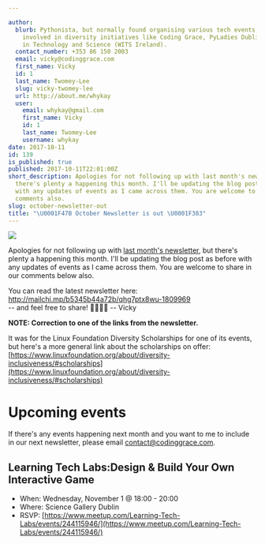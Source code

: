 ```yaml
---

author:
  blurb: Pythonista, but normally found organising various tech events, and now heavily
    involved in diversity initiatives like Coding Grace, PyLadies Dublin, and Women
    in Technology and Science (WITS Ireland).
  contact_number: +353 86 150 2003
  email: vicky@codinggrace.com
  first_name: Vicky
  id: 1
  last_name: Twomey-Lee
  slug: vicky-twomey-lee
  url: http://about.me/whykay
  user:
    email: whykay@gmail.com
    first_name: Vicky
    id: 1
    last_name: Twomey-Lee
    username: whykay
date: 2017-10-11
id: 139
is_published: true
published: 2017-10-11T22:01:00Z
short_description: Apologies for not following up with last month's newsletter, but
  there's plenty a happening this month. I'll be updating the blog post as before
  with any updates of events as I came across them. You are welcome to share in our
  comments also.
slug: october-newsletter-out
title: "\U0001F47B October Newsletter is out \U0001F383"
---
```


<img src="https://i.imgur.com/3Ozqfwb.jpg" class="img-responsive center-block"/>

Apologies for not following up with [last month's newsletter]("http://us7.campaign-archive2.com/?u=8612b25618972d14df5c6a1fb&id=3ba6fe3c3d"), but there's plenty a happening this month. I'll be updating the blog post as before with any updates of events as I came across them. You are welcome to share in our comments below also.

<div class="well well-sm">
	You can read the latest newsletter here: <a href="http://mailchi.mp/b5345b44a72b/qhg7ptx8wu-1809969">http://mailchi.mp/b5345b44a72b/qhg7ptx8wu-1809969</a> 
	<div>-- and feel free to share! 👩‍💻👨‍💻 -- Vicky</div>
</div>

<strong> NOTE: Correction to one of the links from the newsletter.</strong>

It was for the Linux Foundation Diversity Scholarships for one of its events, but here's a more general link about the scholarships on offer: [https://www.linuxfoundation.org/about/diversity-inclusiveness/#scholarships](https://www.linuxfoundation.org/about/diversity-inclusiveness/#scholarships)

# Upcoming events
If there's any events happening next month and you want to me to include in our next newsletter, please email <a hhref="mailto:contact@codinggrace.com">contact@codinggrace.com</a>.

## Learning Tech Labs:Design & Build Your Own Interactive Game
* When: Wednesday, November 1 @ 18:00 - 20:00
* Where: Science Gallery Dublin
* RSVP: [https://www.meetup.com/Learning-Tech-Labs/events/244115946/](https://www.meetup.com/Learning-Tech-Labs/events/244115946/)